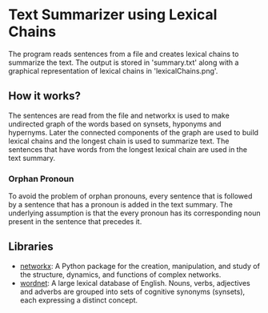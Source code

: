 # Text Summarizer using Lexical Chains 

The program reads sentences from a file and creates lexical chains to summarize the text.
The output is stored in 'summary.txt' along with a graphical representation of lexical chains in 'lexicalChains.png'.

## How it works?

The sentences are read from the file and networkx is used to make undirected graph of the words based on synsets, hyponyms and hypernyms. Later the connected components of the graph are used to build lexical chains and the longest chain is used to summarize text. The sentences that have words from the longest lexical chain are used in the text summary.

### Orphan Pronoun
To avoid the problem of orphan pronouns, every sentence that is followed by a sentence that has a pronoun is added in the text summary. The underlying assumption is that the every pronoun has its corresponding noun present in the sentence that precedes it.

## Libraries
* [networkx](https://networkx.github.io/):
A Python package for the creation, manipulation, and study of the structure, dynamics, and functions of complex networks.
* [wordnet](https://wordnet.princeton.edu/): A large lexical database of English. Nouns, verbs, adjectives and adverbs are grouped into sets of cognitive synonyms (synsets), each expressing a distinct concept.
